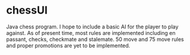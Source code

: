 # chessUI
Java chess program. I hope to include a basic AI for the player to play against. As of present time, most rules are implemented including en passant, checks, checkmate and stalemate. 50 move and 75 move rules and proper promotions are yet to be implemented.
